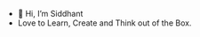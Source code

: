 - 👋 Hi, I’m Siddhant
- Love to Learn, Create and Think out of the Box.

<!---
khannasid/khannasid is a ✨ special ✨ repository because its `README.md` (this file) appears on your GitHub profile.
You can click the Preview link to take a look at your changes.
--->
